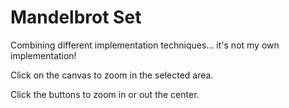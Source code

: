 # Mandelbrot Set 

Combining different implementation techniques... it's not my own implementation!

Click on the canvas to zoom in the selected area.

Click the buttons to zoom in or out the center.
